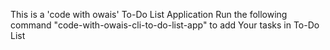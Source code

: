 This is a 'code with owais' To-Do List Application
Run the following command "code-with-owais-cli-to-do-list-app" to add Your tasks in To-Do List
